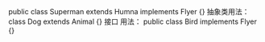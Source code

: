 public class Superman extends Humna implements Flyer {}
抽象类用法： class Dog extends Animal {}
接口 用法： public class Bird implements Flyer {}

